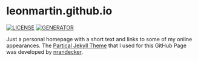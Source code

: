 # leonmartin.github.io

[![LICENSE](https://img.shields.io/badge/license-MIT-blue.svg)](LICENSE)
[![GENERATOR](https://img.shields.io/badge/made_with-jekyll-blue.svg)](https://jekyllrb.com/)

Just a personal homepage with a short text and links to some of my online appearances. The [Partical Jekyll Theme](https://github.com/nrandecker/particle) that I used for this GitHub Page was developed by [nrandecker](https://github.com/nrandecker).
